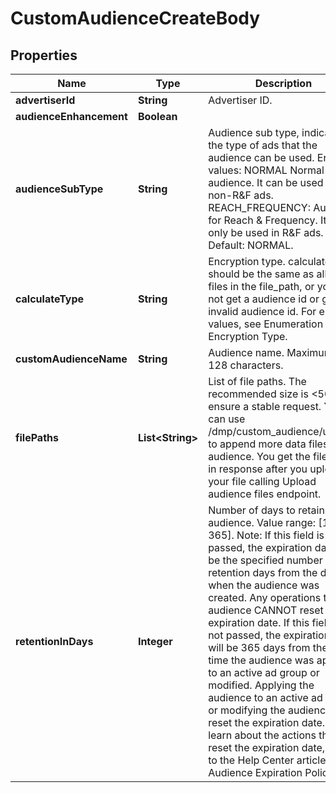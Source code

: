 # CustomAudienceCreateBody

## Properties
Name | Type | Description | Notes
------------ | ------------- | ------------- | -------------
**advertiserId** | **String** | Advertiser ID. |[required]  
**audienceEnhancement** | **Boolean** |  |  [optional]
**audienceSubType** | **String** | Audience sub type, indicating the type of ads that the audience can be used. Enum values: NORMAL Normal audience. It can be used in non-R&amp;F ads. REACH_FREQUENCY: Audience for Reach &amp; Frequency. It can only be used in R&amp;F ads. Default: NORMAL. |  [optional]
**calculateType** | **String** | Encryption type. calculate_type should be the same as all the files in the file_path, or you will not get a audience id or get an invalid audience id. For enum values, see Enumeration - Encryption Type. |[required]  
**customAudienceName** | **String** | Audience name. Maximum of 128 characters. |[required]  
**filePaths** | **List&lt;String&gt;** | List of file paths. The recommended size is &lt;50 to ensure a stable request. You can use /dmp/custom_audience/update/ to append more data files to the audience. You get the file_path in response after you upload your file calling Upload audience files endpoint. |[required]  
**retentionInDays** | **Integer** | Number of days to retain the audience. Value range: [1, 365]. Note: If this field is passed, the expiration date will be the specified number of retention days from the date when the audience was created. Any operations to the audience CANNOT reset the expiration date. If this field is not passed, the expiration date will be 365 days from the last time the audience was applied to an active ad group or modified. Applying the audience to an active ad group or modifying the audience will reset the expiration date. To learn about the actions that will reset the expiration date, refer to the Help Center article Audience Expiration Policy. |  [optional]
